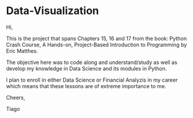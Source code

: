 # Data-Visualization

Hi,

This is the project that spans Chapters 15, 16 and 17 from the book: Python Crash Course, A Hands-on, Project-Based Introduction to Programming by Eric Matthes.

The objective here was to code along and understand/study as well as develop my knowledge in Data Science and its modules in Python. 

I plan to enroll in either Data Science or Financial Analyzis in my career which means that these lessons are of extreme importance to me.

Cheers,

Tiago
